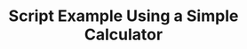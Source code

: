 ---
layout: article
title: Script Example Using a Simple Calculator
description: 
  - This template shows how to create and use a simple calculator (addition and subtraction).
lang: en
weight: 50
isDraft: false
ref: Script_Calculator
category:
  - Script
  - Scripting
  - Script-Example
image: Script_Calculator_EN.png
download: Script_Calculator_EN.pbmx
overview_description:
overview_benefits:
overview_data_sources:
---